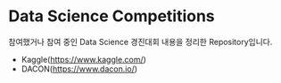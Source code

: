 # Data Science Competitions

참여했거나 참여 중인 Data Science 경진대회 내용을 정리한 Repository입니다.
- Kaggle(https://www.kaggle.com/)
- DACON(https://www.dacon.io/)